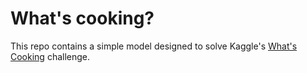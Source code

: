 # What's cooking?

This repo contains a simple model designed to solve Kaggle's [What's Cooking](https://www.kaggle.com/c/whats-cooking/data) challenge.
